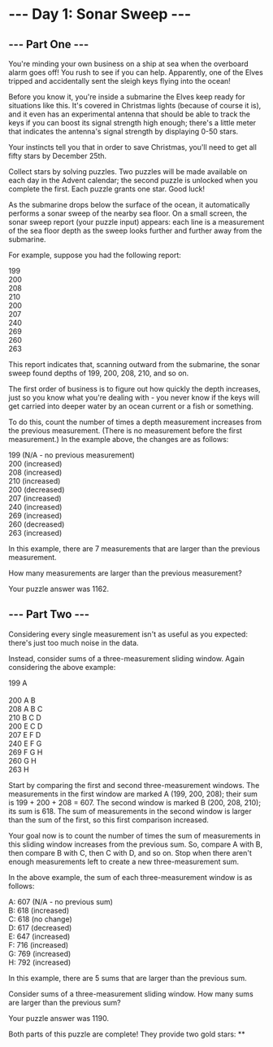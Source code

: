 # --- Day 1: Sonar Sweep ---

## --- Part One ---

You're minding your own business on a ship at sea when the overboard alarm goes off! You rush to see if you can help. Apparently, one of the Elves tripped and accidentally sent the sleigh keys flying into the ocean!

Before you know it, you're inside a submarine the Elves keep ready for situations like this. It's covered in Christmas lights (because of course it is), and it even has an experimental antenna that should be able to track the keys if you can boost its signal strength high enough; there's a little meter that indicates the antenna's signal strength by displaying 0-50 stars.

Your instincts tell you that in order to save Christmas, you'll need to get all fifty stars by December 25th.

Collect stars by solving puzzles. Two puzzles will be made available on each day in the Advent calendar; the second puzzle is unlocked when you complete the first. Each puzzle grants one star. Good luck!

As the submarine drops below the surface of the ocean, it automatically performs a sonar sweep of the nearby sea floor. On a small screen, the sonar sweep report (your puzzle input) appears: each line is a measurement of the sea floor depth as the sweep looks further and further away from the submarine.

For example, suppose you had the following report:

199<br>
200<br>
208<br>
210<br>
200<br>
207<br>
240<br>
269<br>
260<br>
263<br>

This report indicates that, scanning outward from the submarine, the sonar sweep found depths of 199, 200, 208, 210, and so on.

The first order of business is to figure out how quickly the depth increases, just so you know what you're dealing with - you never know if the keys will get carried into deeper water by an ocean current or a fish or something.

To do this, count the number of times a depth measurement increases from the previous measurement. (There is no measurement before the first measurement.) In the example above, the changes are as follows:

199 (N/A - no previous measurement)<br>
200 (increased)<br>
208 (increased)<br>
210 (increased)<br>
200 (decreased)<br>
207 (increased)<br>
240 (increased)<br>
269 (increased)<br>
260 (decreased)<br>
263 (increased)<br>

In this example, there are 7 measurements that are larger than the previous measurement.

How many measurements are larger than the previous measurement?

Your puzzle answer was 1162.


## --- Part Two ---

Considering every single measurement isn't as useful as you expected: there's just too much noise in the data.

Instead, consider sums of a three-measurement sliding window. Again considering the above example:


199  A   <br>   
200  A B    <br>
208  A B C  <br>
210    B C D<br>
200  E   C D<br>
207  E F   D<br>
240  E F G  <br>
269    F G H<br>
260      G H<br>
263        H<br>

Start by comparing the first and second three-measurement windows. The measurements in the first window are marked A (199, 200, 208); their sum is 199 + 200 + 208 = 607. The second window is marked B (200, 208, 210); its sum is 618. The sum of measurements in the second window is larger than the sum of the first, so this first comparison increased.

Your goal now is to count the number of times the sum of measurements in this sliding window increases from the previous sum. So, compare A with B, then compare B with C, then C with D, and so on. Stop when there aren't enough measurements left to create a new three-measurement sum.

In the above example, the sum of each three-measurement window is as follows:

A: 607 (N/A - no previous sum)<br>
B: 618 (increased)<br>
C: 618 (no change)<br>
D: 617 (decreased)<br>
E: 647 (increased)<br>
F: 716 (increased)<br>
G: 769 (increased)<br>
H: 792 (increased)<br>

In this example, there are 5 sums that are larger than the previous sum.

Consider sums of a three-measurement sliding window. How many sums are larger than the previous sum?

Your puzzle answer was 1190.

Both parts of this puzzle are complete! They provide two gold stars: **

